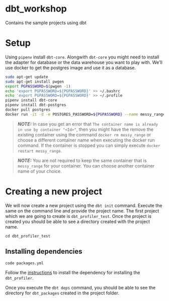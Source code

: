 # dbt_workshop
Contains the sample projects using dbt

# Setup
Using `pipenv` install `dbt-core`. Alongwith `dbt-core` you might need to install the adapter for database or the data warehouse you want to play with. We'll use docker to get the postgres image and use it as a database.

```bash
sudo apt-get update
sudo apt-get install pwgen
export PGPASSWORD=$(pwgen -1)
echo 'export PGPASSWORD=${PGPASSWORD}' >> ~/.bashrc
echo 'export PGPASSWORD=${PGPASSWORD}' >> ~/.profile
pipenv install dbt-core
pipenv install dbt-postgres
docker pull postgres
docker run -it -d -e POSTGRES_PASSWORD=${PGPASSWORD} --name messy_range postgres:latest
```

> **_NOTE:_**  In case you get an error that `The container name is already in use by container "<Id>"`, then you might have the remove the existing container using the command `docker rm messy_range` or choose a different container name when executing the docker run command. If the container is stopped you can simply execute `docker restart messy_range`.

> **_NOTE:_** You are not required to keep the same container that is `messy_range` for your container. You can choose another container name of your choice.

# Creating a new project

We will now create a new project using the `dbt init` command. Execute the same on the command line and provide the project name. The first project which we are going to create is `dbt_profiler_test`. Once the project is created you should be able to see a directory created with the project name.

```
cd dbt_profiler_test
```

## Installing dependencies

```
code packages.yml
```

Follow the [instructions](https://hub.getdbt.com/data-mie/dbt_profiler/latest/) to install the dependency for installing the `dbt_profiler`.

Once you execute the `dbt deps` command, you should be able to see the directory for `dbt_packages` created in the project folder.

